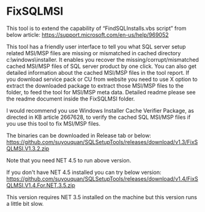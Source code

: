 # FixSQLMSI

This tool is to extend the capability of “FindSQLInstalls.vbs script” from below article:
https://support.microsoft.com/en-us/help/969052

This tool has a friendly user interface to tell you what SQL server setup related MSI/MSP files are missing or mismatched in cached directory c:\windows\installer. It enables you recover the missing/corrupt/mismatched cached MSI/MSP files of SQL server product by one click. You can also get detailed information about the cached MSI/MSP files in the tool report. If you download service pack or CU from website you need to use X option to extract the downloaded package to extract those MSI/MSP files to the folder, to feed the tool for MSI/MSP meta data. Detailed readme please see the readme document inside the  FixSQLMSI folder.

I would recommend you  use Windows Installer Cache Verifier Package, as directed in KB article 2667628, to verify the cached SQL MSI/MSP files if you use this tool to fix MSI/MSP files.

The binaries can be downloaded in Release tab or below:
https://github.com/suyouquan/SQLSetupTools/releases/download/v1.3/FixSQLMSI.V1.3.2.zip

Note that you need NET 4.5 to run above version.

If you don't have NET 4.5 installed you can try below version:
https://github.com/suyouquan/SQLSetupTools/releases/download/v1.4/FixSQLMSI.V1.4.For.NET.3.5.zip

This version requires NET 3.5 installed on the machine but this version runs a little bit slow.

